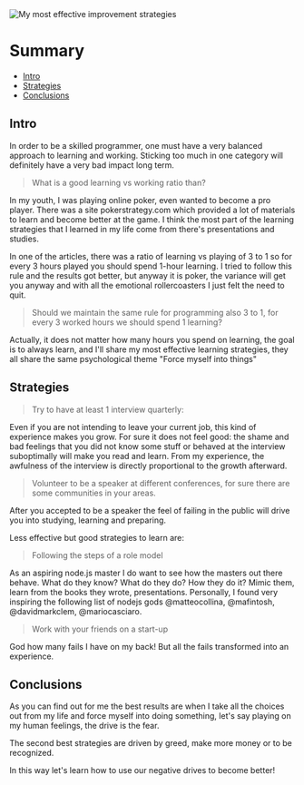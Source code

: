 <img class="img-fluid" src="https://s3.eu-central-1.amazonaws.com/alxolr-images-bk328/my-most-effective-improvement-strategies.jpeg" alt="My most effective improvement strategies"/>

# Summary

- [Intro](#intro)
- [Strategies](#strategies)
- [Conclusions](#conclusions)

## Intro

In order to be a skilled programmer, one must have a very balanced approach to learning and working. Sticking too much in one category will definitely have a very bad impact long term.


> What is a good learning vs working ratio than?

In my youth, I was playing online poker, even wanted to become a pro player.  There was a site pokerstrategy.com which provided a lot of materials to learn and become better at the game. I think the most part of the learning strategies that I learned in my life come from there's presentations and studies.

In one of the articles, there was a ratio of learning vs playing of 3 to 1 so for every 3 hours played you should spend 1-hour learning. I tried to follow this rule and the results got better, but anyway it is poker, the variance will get you anyway and with all the emotional rollercoasters I just felt the need to quit.  

> Should we maintain the same rule for programming also 3 to 1, for every 3 worked hours we should spend 1 learning?

Actually,  it does not matter how many hours you spend on learning, the goal is to always learn, and I'll share my  most effective learning strategies, they all share the same psychological theme "Force myself into things"

## Strategies

> Try to have at least 1 interview quarterly:

Even if you are not intending to leave your current job, this kind of experience makes you grow.  For sure it does not feel good: the shame and bad feelings that you did not know some stuff or behaved at the interview suboptimally will make you read and learn. From my experience, the awfulness of the interview is directly proportional to the growth afterward.

> Volunteer to be a speaker at different conferences, for sure there are some communities in your areas.

After you accepted to be a speaker the feel of failing in the public will drive you into studying, learning and preparing.

Less effective but good strategies to learn are:

> Following  the steps of a role model

As an aspiring node.js master I do want to see how the masters out there behave. What do they know? What do they do?  How they do it? Mimic them, learn from the books they wrote, presentations. Personally, I found very inspiring the following list of nodejs gods @matteocollina, @mafintosh, @davidmarkclem, @mariocasciaro.

> Work with your friends on a start-up

God how many fails I have on my back! But all the fails transformed into an experience.

## Conclusions

As you can find out for me the best results are when I take all the choices out from my life and force myself into doing something, let's say playing on my human feelings, the drive is the fear.

The second best strategies are driven by greed, make more money or to be recognized. 

In this way let's learn how to use our negative drives to become better!
